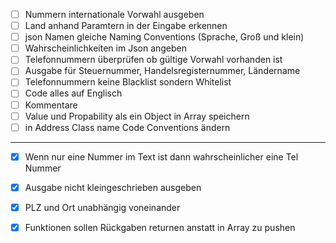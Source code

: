 - [ ] Nummern internationale Vorwahl ausgeben
- [ ] Land anhand Paramtern in der Eingabe erkennen
- [ ] json Namen gleiche Naming Conventions (Sprache, Groß und klein)
- [ ] Wahrscheinlichkeiten im Json angeben
- [ ] Telefonnummern überprüfen ob gültige Vorwahl vorhanden ist
- [ ] Ausgabe für Steuernummer, Handelsregisternummer, Ländername
- [ ] Telefonnummern keine Blacklist sondern Whitelist
- [ ] Code alles auf Englisch
- [ ] Kommentare
- [ ] Value und Propability als ein Object in Array speichern
- [ ] in Address Class name Code Conventions ändern

----------

- [x] Wenn nur eine Nummer im Text ist dann wahrscheinlicher eine Tel Nummer

- [x] Ausgabe nicht kleingeschrieben ausgeben

- [x] PLZ und Ort unabhängig voneinander

- [x] Funktionen sollen Rückgaben returnen anstatt in Array zu pushen
